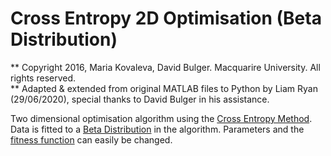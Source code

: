 # Cross Entropy 2D Optimisation (Beta Distribution)

** Copyright 2016, Maria Kovaleva, David Bulger. Macquarire University. All rights reserved.  
** Adapted & extended from original MATLAB files to Python by Liam Ryan (29/06/2020), special thanks to David Bulger in his assistance.

Two dimensional optimisation algorithm using the [Cross Entropy Method](https://en.wikipedia.org/wiki/Cross-entropy_method).
Data is fitted to a [Beta Distribution](https://en.wikipedia.org/wiki/Beta_distribution) in the algorithm. Parameters and the [fitness function](https://en.wikipedia.org/wiki/Fitness_function) can easily be changed.
